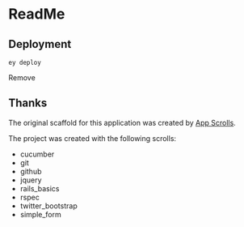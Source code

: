 # ReadMe


## Deployment

```
ey deploy
```
Remove
## Thanks

The original scaffold for this application was created by [App Scrolls](http://appscrolls.org).

The project was created with the following scrolls:

* cucumber
* git
* github
* jquery
* rails_basics
* rspec
* twitter_bootstrap
* simple_form


